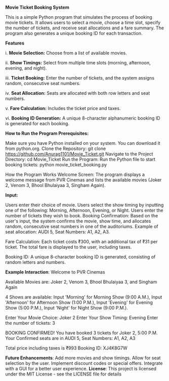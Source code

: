 **Movie Ticket Booking System**

This is a simple Python program that simulates the process of booking movie tickets. It allows users to select a movie, choose a time slot, specify the number of tickets, and receive seat allocations and a fare summary. The program also generates a unique booking ID for each transaction.

**Features**

i. **Movie Selection:** Choose from a list of available movies.

ii. **Show Timings:** Select from multiple time slots (morning, afternoon, evening, and night).

iii. **Ticket Booking:** Enter the number of tickets, and the system assigns random, consecutive seat numbers.

iv. **Seat Allocation:** Seats are allocated with both row letters and seat numbers.

v. **Fare Calculation:** Includes the ticket price and taxes.

vi. **Booking ID Generation:** A unique 8-character alphanumeric booking ID is generated for each booking.

**How to Run the Program
Prerequisites:**

Make sure you have Python installed on your system. You can download it from python.org.
Clone the Repository: git clone https://github.com/Anurag1101/Movie_Ticket.git
Navigate to the Project Directory: cd Movie_Ticket
Run the Program: Run the Python file to start booking tickets: python movie_ticket_booking.py

How the Program Works
Welcome Screen: The program displays a welcome message from PVR Cinemas and lists the available movies (Joker 2, Venom 3, Bhool Bhulaiyaa 3, Singham Again).

**Input:**

Users enter their choice of movie.
Users select the show timing by inputting one of the following: Morning, Afternoon, Evening, or Night.
Users enter the number of tickets they wish to book.
Booking Confirmation:
Based on the user's input, the system confirms the movie, show time, and allocates random, consecutive seat numbers in one of the auditoriums.
Example of seat allocation: AUDI 5, Seat Numbers: A1, A2, A3.

Fare Calculation: Each ticket costs ₹300, with an additional tax of ₹31 per ticket.
The total fare is displayed to the user, including taxes.

Booking ID: A unique 8-character booking ID is generated, consisting of random letters and numbers.

**Example Interaction**:
Welcome to PVR Cinemas

Available Movies are: Joker 2, Venom 3, Bhool Bhulaiyaa 3, and Singham Again

4 Shows are available:
 Input 'Morning' for Morning Show (9:00 A.M.),
 Input 'Afternoon' for Afternoon Show (1:00 P.M.),
 Input 'Evening' for Evening Show (5:00 P.M.),
 Input 'Night' for Night Show (9:00 P.M.).

Enter Your Movie Choice: Joker 2
Enter Your Show Timing: Evening
Enter the number of tickets: 3

BOOKING CONFIRMED! You have booked 3 tickets for Joker 2, 5:00 P.M.
Your Confirmed seats are in AUDI 5, Seat Numbers: A1, A2, A3

Total price including taxes is ₹993
Booking ID: XJ4K8G7W

**Future Enhancements**:
Add more movies and show timings.
Allow for seat selection by the user.
Implement discount codes or special offers.
Integrate with a GUI for a better user experience.
**License**:
This project is licensed under the MIT License - see the LICENSE file for details




